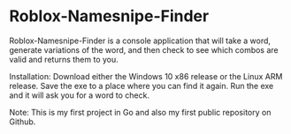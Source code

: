 # Roblox-Namesnipe-Finder

Roblox-Namesnipe-Finder is a console application that will take a word, generate variations of the word, and then check to see which combos are valid and returns them to you.

Installation:
Download either the Windows 10 x86 release or the Linux ARM release.
Save the exe to a place where you can find it again.
Run the exe and it will ask you for a word to check.

Note:
This is my first project in Go and also my first public repository on Github.

